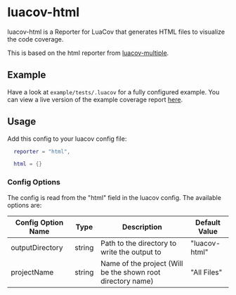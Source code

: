 luacov-html
===========

luacov-html is a Reporter for LuaCov that generates HTML files to visualize the code coverage.

This is based on the html reporter from [luacov-multiple](https://github.com/to-kr/luacov-multiple).


Example
-------

Have a look at `example/tests/.luacov` for a fully configured example.
You can view a live version of the example coverage report [here](https://wesen1.github.io/luacov-html/example-coverage-report/).


Usage
-----

Add this config to your luacov config file:

```lua
  reporter = "html",

  html = {}
```


### Config Options

The config is read from the "html" field in the luacov config.
The available options are:

| Config Option Name | Type   | Description                                                 | Default Value |
|--------------------|--------|-------------------------------------------------------------|---------------|
| outputDirectory    | string | Path to the directory to write the output to                | "luacov-html" |
| projectName        | string | Name of the project (Will be the shown root directory name) | "All Files"   |
